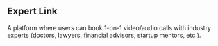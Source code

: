 ## Expert Link

A platform where users can book 1-on-1 video/audio calls with industry experts (doctors, lawyers, financial advisors, startup mentors, etc.).
